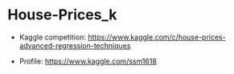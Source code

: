 # House-Prices_k

- Kaggle competition:
https://www.kaggle.com/c/house-prices-advanced-regression-techniques

- Profile:
https://www.kaggle.com/ssm1618

